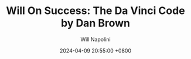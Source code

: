 ---
title: "Will On Success: The Da Vinci Code by Dan Brown"
author: Will Napolini
date: 2024-04-09 20:55:00 +0800
categories: [Mindset, Book-summaries]
tags:
  [
    da-vinci-code,
    dan-brown,
    mystery-novel,
    historical-fiction,
    secret-societies,
    christianity,
    symbolism,
    art-history,
    cryptography,
    conspiracy-theories,
    hollywood-movie,
    bestseller-books,
    bible-codes,
    leonardo-da-vinci,
    thriller,
    page-turner,
    literary-fiction,
    plot-twists,
    codex-bourgondii,
    parisian-cathedral
  ]
image: https://pbs.twimg.com/media/GO1_dokWEAEoA6B?format=jpg&name=large
alt: "Will On Success: The Da Vinci Code by Dan Brown"
fallback:
  - 
  # Replace with the URL of your backup image
  -
  # Replace with the URL of your backup image
---